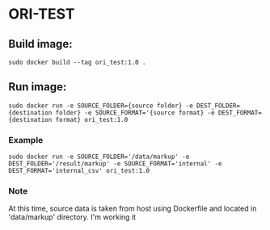 # ORI-TEST

## Build image:
```sudo docker build --tag ori_test:1.0 .```

## Run image:
```sudo docker run -e SOURCE_FOLDER={source folder} -e DEST_FOLDER={destination folder} -e SOURCE_FORMAT='{source format} -e DEST_FORMAT={destination format} ori_test:1.0```

### Example
```sudo docker run -e SOURCE_FOLDER='/data/markup' -e DEST_FOLDER='/result/markup' -e SOURCE_FORMAT='internal' -e DEST_FORMAT='internal_csv' ori_test:1.0```

### Note
At this time, source data is taken from host using Dockerfile and located in 'data/markup' directory. I'm working it 